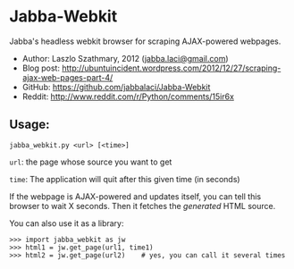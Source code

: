Jabba-Webkit
============

Jabba's headless webkit browser for scraping AJAX-powered webpages.

* Author: Laszlo Szathmary, 2012 (<jabba.laci@gmail.com>)
* Blog post: <http://ubuntuincident.wordpress.com/2012/12/27/scraping-ajax-web-pages-part-4/>
* GitHub: <https://github.com/jabbalaci/Jabba-Webkit>
* Reddit: <http://www.reddit.com/r/Python/comments/15ir6x>

Usage:
------
`jabba_webkit.py <url> [<time>]`

`url`: the page whose source you want to get

`time`: The application will quit after this given time (in seconds)

If the webpage is AJAX-powered and updates itself, you can
tell this browser to wait X seconds. Then it fetches the
*generated* HTML source.

You can also use it as a library:

    >>> import jabba_webkit as jw
    >>> html1 = jw.get_page(url1, time1)
    >>> html2 = jw.get_page(url2)    # yes, you can call it several times
